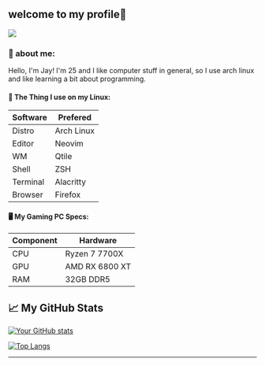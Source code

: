 ## welcome to my profile:wave:

<img src="https://w.wallhaven.cc/full/we/wallhaven-wed8l6.jpg">

### 🚀 about me:
Hello, I'm Jay! I'm 25 and I like computer stuff in general, so I use arch linux and like learning a bit about programming.

#### :penguin: The Thing I use on my Linux:
| Software | Prefered |
|---|---|
| Distro | Arch Linux |
| Editor | Neovim |
| WM | Qtile |
| Shell | ZSH |
| Terminal | Alacritty |
| Browser | Firefox |

#### 🖥️ My Gaming PC Specs:
| Component | Hardware |
|---|---|
| CPU | Ryzen 7 7700X |
| GPU | AMD RX 6800 XT |
| RAM | 32GB DDR5 |

## 📈 My GitHub Stats

[![Your GitHub stats](https://github-readme-stats.vercel.app/api?username=voxie12&show_icons=true&theme=radical)](https://github.com/voxie12)

[![Top Langs](https://github-readme-stats.vercel.app/api/top-langs/?username=voxie12&layout=compact&theme=radical)](https://github.com/voxie12)

---
